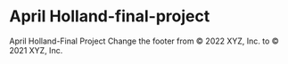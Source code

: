 # April Holland-final-project
April Holland-Final Project
Change the footer from © 2022 XYZ, Inc. to © 2021 XYZ, Inc.


